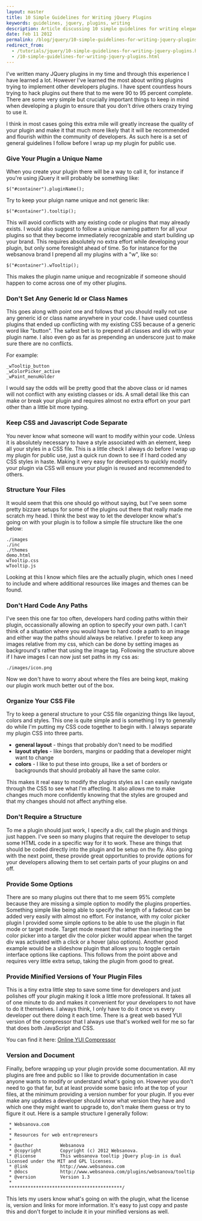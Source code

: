 ```yaml
---
layout: master
title: 10 Simple Guidelines for Writing jQuery Plugins
keywords: guidelines, jquery, plugins, writing
description: Article discussing 10 simple guidelines for writing elegant jQuery plugins.
date: Feb 11 2012
permalink: /blog/jquery/10-simple-guidelines-for-writing-jquery-plugins.html
redirect_from:
  - /tutorials/jquery/10-simple-guidelines-for-writing-jquery-plugins.html
  - /10-simple-guidelines-for-writing-jquery-plugins.html
---
```


I've written many JQuery plugins in my time and through this experience I have learned a lot.  However I've learned the most about writing plugins trying to implement other developers plugins.  I have spent countless hours trying to hack plugins out there that to me were 90 to 95 percent complete.  There are some very simple but crucially important things to keep in mind when developing a plugin to ensure that you don't drive others crazy trying to use it.

I think in most cases going this extra mile will greatly increase the quality of your plugin and make it that much more likely that it will be recommended and flourish within the community of developers.  As such here is a set of general guidelines I follow before I wrap up my plugin for public use.

### Give Your Plugin a Unique Name

When you create your plugin there will be a way to call it, for instance if you're using jQuery it will probably be something like:

~~~
$("#container").pluginName();
~~~

Try to keep your pluign name unique and not generic like:

~~~
$("#container").tooltip();
~~~

This will avoid conflicts with any existing code or plugins that may already exists.  I would also suggest to follow a unique naming pattern for all your plugins so that they become immediately recognizable and start building up your brand.  This requires absolutely no extra effort while developing your plugin, but only some foresight ahead of time.  So for instance for the websanova brand I prepend all my plugins with a "w", like so:

~~~
$("#container").wTooltip();
~~~

This makes the plugin name unique and recognizable if someone should happen to come across one of my other plugins.

### Don't Set Any Generic Id or Class Names

This goes along with point one and follows that you should really not use any generic id or class name anywhere in your code.  I have used countless plugins that ended up conflicting with my existing CSS because of a generic word like "button".  The safest bet is to prepend all classes and ids with your plugin name.  I also even go as far as prepending an underscore just to make sure there are no conflicts.

For example:

~~~
_wTooltip_button
_wColorPicker_active
_wPaint_menuHolder
~~~

I would say the odds will be pretty good that the above class or id names will not conflict with any existing classes or ids.  A small detail like this can make or break your plugin and requires almost no extra effort on your part other than a little bit more typing.

### Keep CSS and Javascript Code Separate

You never know what someone will want to modify within your code.  Unless it is absolutely necessary to have a style associated with an element, keep all your styles in a CSS file.  This is a little check I always do before I wrap up my plugin for public use, just a quick run down to see if I hard coded any CSS styles in haste.  Making it very easy for developers to quickly modify your plugin via CSS will ensure your plugin is reused and recommended to others.

### Structure Your Files

It would seem that this one should go without saying, but I've seen some pretty bizzare setups for some of the plugins out there that really made me scratch my head.  I think the best way to let the developer know what's going on with your plugin is to follow a simple file structure like the one below:

~~~
./images
./inc
./themes
demo.html
wTooltip.css
wTooltip.js
~~~

Looking at this I know which files are the actually plugin, which ones I need to include and where additional resources like images and themes can be found.

### Don't Hard Code Any Paths

I've seen this one far too often, developers hard coding paths within their plugin, occassionally allowing an option to specify your own path.  I can't think of a situation where you would have to hard code a path to an image and either way the paths should always be relative.  I prefer to keep any images relative from my css, which can be done by setting images as background's rather that using the image tag.  Following the structure above if I have images I can now just set paths in my css as:

~~~
./images/icon.png
~~~

Now we don't have to worry about where the files are being kept, making our plugin work much better out of the box.

### Organize Your CSS File

Try to keep a general structure to your CSS file organizing things like layout, colors and styles.  This one is quite simple and is something I try to generally do while I'm putting my CSS code together to begin with.  I always separate my plugin CSS into three parts.

- __general layout__ - things that probably don't need to be modified
- __layout styles__ - like borders, margins or padding that a developer might want to change
- __colors__ - I like to put these into groups, like a set of borders or backgrounds that should probably all have the same color.

This makes it real easy to modify the plugins styles as I can easily navigate through the CSS to see what I'm affecting.  It also allows me to make changes much more confidently knowing that the styles are grouped and that my changes should not affect anything else.

### Don't Require a Structure

To me a plugin should just work, I specify a div, call the plugin and things just happen.  I've seen so many plugins that require the developer to setup some HTML code in a specific way for it to work.  These are things that should be coded directly into the plugin and be setup on the fly.  Also going with the next point, these provide great opportunities to provide options for your developers allowing them to set certain parts of your plugins on and off.

### Provide Some Options

There are so many plugins out there that to me seem 95% complete because they are missing a simple option to modify the plugins properties.  Something simple like being able to specify the length of a fadeout can be added very easily with almost no effort.  For instance, with my color picker plugin I provided some simple options to be able to use the plugin in flat mode or target mode.  Target mode meant that rather than inserting the color picker into a target div the color picker would appear when the target div was activated with a click or a hover (also options).  Another good example would be a slideshow plugin that allows you to toggle certain interface options like captions.  This follows from the point above and requires very little extra setup, taking the plugin from good to great.  

### Provide Minified Versions of Your Plugin Files

This is a tiny extra little step to save some time for developers and just polishes off your plugin making it look a little more professional.  It takes all of one minute to do and makes it convenient for your developers to not have to do it themselves.  I always think, I only have to do it once vs every developer out there doing it each time.  There is a great web based YUI version of the compressor that I always use that's worked well for me so far that does both JavaScript and CSS.

You can find it here: [Online YUI Compressor](http://www.refresh-sf.com/yui)

### Version and Document

Finally, before wrapping up your plugin provide some documentation.  All my plugins are free and public so I like to provide documentation in case anyone wants to modify or understand what's going on.  However you don't need to go that far, but at least provide some basic info at the top of your files, at the minimum providing a version number for your plugin.  If you ever make any updates a developer should know what version they have and which one they might want to upgrade to, don't make them guess or try to figure it out.  Here is a sample structure I generally follow:

~~~/******************************************
 * Websanova.com
 *
 * Resources for web entrepreneurs
 *
 * @author          Websanova
 * @copyright       Copyright (c) 2012 Websanova.
 * @license         This websanova tooltip jQuery plug-in is dual licensed under the MIT and GPL licenses.
 * @link            http://www.websanova.com
 * @docs            http://www.websanova.com/plugins/websanova/tooltip
 * @version         Version 1.3
 *
 ******************************************/
~~~

This lets my users know what's going on with the plugin, what the license is, version and links for more information.  It's easy to just copy and paste this and don't forget to include it in your minified versions as well.
